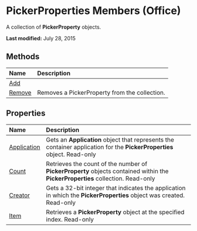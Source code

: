 
# PickerProperties Members (Office)
A collection of  **PickerProperty** objects.

 **Last modified:** July 28, 2015


## Methods



|**Name**|**Description**|
|:-----|:-----|
| [Add](a52c9607-1b0a-c37e-a3af-dc0550c64deb.md)||
| [Remove](b224723d-7761-1ac6-f94c-58ead912c555.md)|Removes a PickerProperty from the collection.|

## Properties



|**Name**|**Description**|
|:-----|:-----|
| [Application](c03030f7-b4a6-01c5-a46c-ba5a83fd800d.md)|Gets an  **Application** object that represents the container application for the **PickerProperties** object. Read-only|
| [Count](32ce0084-58d8-790b-6f43-071504f1d834.md)|Retrieves the count of the number of  **PickerProperty** objects contained within the **PickerProperties** collection. Read-only|
| [Creator](c4f34ff1-559f-645c-0b7f-3956d51628cb.md)|Gets a 32-bit integer that indicates the application in which the  **PickerProperties** object was created. Read-only|
| [Item](76bf98b8-b14d-c588-bbd0-25db8aa53048.md)|Retrieves a  **PickerProperty** object at the specified index. Read-only|
